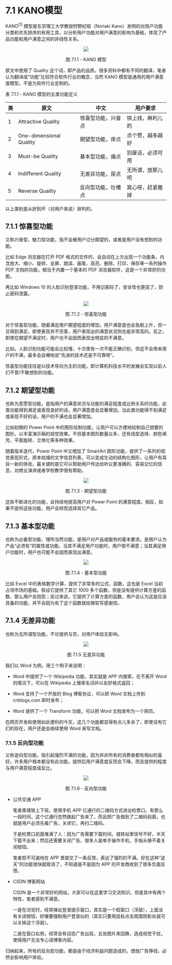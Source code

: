 # 7.1 KANO模型

KANO$^{[1]}$ 模型是东京理工大学教授狩野纪昭（Noriaki Kano）发明的对用户功能分类和优先排序的有用工具，以分析用户功能对用户满意的影响为基础，体现了产品功能和用户满意之间的非线性关系。

<div align="center">
<img src="Images/Slide3.JPG"/>

图 7.1.1 - KANO 模型
</div>

原文中使用了 Quality 这个词，即产品的品质。很多资料中都有不同的翻译，笔者认为翻译成“功能”比较符合软件行业的概念，当然 KANO 模型是通用的用户满意度模型，不是为软件行业定制的。

表 7.1.1 - KANO 模型的五类功能定义

|类|原文|中文|用户要求|
|--|--|--|--|
|1|Attractive Quality|惊喜型功能，兴奋点|快上线，麻利儿的|
|2|One-dimensional Quality|期望型功能，痒点|点个赞，越多越好|
|3|Must-be Quality|基本型功能，痛点|别废话，必须可用|
|4|Indifferent Quality|无差异功能，尿点|无所谓，放那儿吧|
|5|Reverse Quality|反向型功能，吐槽点|窝心呀，赶紧撤掉|

以上类别是从好到坏（对用户来说）排列的。

## 7.1.1 惊喜型功能

又称兴奋型、魅力型功能，指不会被用户过分期望的，或者是用户没有想到的功能。

比如 Edge 浏览器在打开 PDF 格式的文件时，会自动在上方出现一个功能条，内含放大、缩小、旋转、全屏、朗读、画笔、高亮、删除、打印、保存等一系列操作 PDF 文档的功能，相当于内置一个基本的 PDF 浏览器软件，这是一个非常好的功能。

再比如 Windows 10 的人脸识别登录功能，不用记密码了，安全性也更高了，防止密码泄露。

<div align="center">
<img src="Images/Slide4.JPG"/>

图 7.1.2 - 惊喜型功能
</div>


对于惊喜型功能，随着满足用户期望程度的增加，用户满意度也会急剧上升，但一旦得到满足，即使表现并不完善，用户表现出的满意状况则也是非常高的。反之，即使在期望不满足时，用户也不会因而表现出明显的不满意。

比如，人脸识别功能可能会比较慢，十次里有一次不能正确识别，但这不会带来用户的不满，最多会自嘲地说“先进的技术还是不可靠呀”。

惊喜型功能往往是以技术导向为主的功能，即计算机科技水平的发展会实现以前人们不曾/不敢想到的功能。

## 7.1.2 期望型功能

也称为意愿型功能，是指用户的满意状况与功能的满足程度成比例关系的功能，此类功能得到满足或表现良好的话，用户满意度会显著增加。当此类功能得不到满足或表现不好的话，用户的不满也会显著增加。

比如初期的 Power Point 中的图形绘制功能，让用户可以方便地绘制自己想要的图形，以丰富演示稿的视觉效果。不但基本图形数量众多，还有线型选择、颜色填充、平面旋转、立体化等多种效果。

随着版本迭代，Power Point 中又增加了 SmartArt 图形功能，提供了一系列的视觉表现形式，原本枯燥的文字信息列表，可以变成生动的结构化图形，让用户有耳目一新的体验，最关键的是它可以帮助用户传达给听众更准确的、容易记忆的信息，对商业演讲或者学校教学很有帮助。

<div align="center">
<img src="Images/Slide5.JPG"/>

图 7.1.3 - 期望型功能
</div>


这些不断进化的功能，会持续地提高用户对 Power Point 的满意程度。相反，如果不提供这些功能，用户会转而选择其它产品。

## 7.1.3 基本型功能

也称为必备型功能、理所当然功能，是用户对产品或服务的基本要求。是用户认为产品“必须有”的属性或功能。当其不满足用户功能时，用户很不满意；当其满足用户功能时，用户也可能不会因而表现出满意。

<div align="center">
<img src="Images/Slide6.JPG"/>

图 7.1.4 - 基本型功能
</div>


比如 Excel 中的表格数学计算，提供了非常多的公式、函数，这也是 Excel 当初占领市场的基础。假设它提供了其它 1000 多个函数，但是没有提供计算方差的函数，那么用户会抱怨；反过来说，它提供了计算方差的函数，用户会认为这是应该具备的功能，并不会因为有了这个函数就给微软写感谢信。

## 7.1.4 无差异功能

也称为无所谓型功能，不论提供与否，对用户体验无影响。

<div align="center">
<img src="Images/Slide7.JPG"/>

图 7.1.5 无差异功能
</div>


我们以 Word 为例，用三个例子来说明：

 - Word 中提供了一个 Wikipedia 功能，其实就是 APP 内搜索，在不离开 Word 的情况下，可以在 Wikipedia 上搜索名词并以友好格式返回；

 - Word 支持了一个开放的 Blog 博客协议，可以把 Word 文档上传到 cnblogs.com 即时发布；
  
 - Word 提供了一个 Transform 功能，可以把 Word 文档发布为一个网页。

在网页开发和使用如此便利的今天，这几个功能都显得有点儿多余了，即使没有它们的存在，用户还是会继续使用 Word 来写文档。

### 7.1.5 反向型功能

又称逆向型功能，指引起强烈不满的功能，因为并非所有的消费者都有相似的喜好。许多用户根本都没有此功能，提供后用户满意度反而会下降，而且提供的程度与用户满意程度成反比。

<div align="center">
<img src="Images/Slide8.JPG"/>

图 7.1.6 - 反向型功能
</div>


- 公共交通 APP

  笔者乘城铁上下班，使用手机 APP 亿通行的二维码方式进出检票口。有那么一段时间，这个亿通行忽然做起广告来了，而且把广告做到了二维码前面，也就是用户必须先看广告，关闭它，再扫二维码。

  于是检票口前面堆满了人：因为广告需要下载时间，城铁站里信号不好，半天下载不出来；然后还需要关闭广告，很多人是单手操作手机，手指头够不着关闭按钮。

  笔者怒不可遏地在 APP 里提交了一条反馈，表达了强烈的不满。好在这种“逆天”的功能很快就取消了，不知道是不是因为 APP 的开发商收到了很多负面反馈。

- CSDN 博客网站
  
  CSDN 是一个非常好的网站，大家可以在这里学习交流知识。但是其中有两个特性，笔者感到不满意。

  一是在浏览时，经常弹出登录提示窗口，其实是一个假窗口（浮层），上面没有关闭按钮，好像要强制用户登录似的（其实只要用鼠标点击周围阴影处就可以关掉这个浮层）。

  二是在窗口右侧，经常会有动态广告出现，五张图片来回换，造成视觉干扰，使得用户无法专心读博客内容。

归纳起来，所有的反向型功能，都是由于经济利益问题造成的，想放广告挣钱，必然会影响用户体验。
